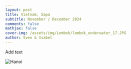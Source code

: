 ```yaml
---
layout: post
title: Vietnam, Sapa
subtitle: November / December 2024
comments: false
mathjax: false
cover-img: /assets/img/Lombok/lombok_underwater_17.JPG
author: Sven & Isabel
---
```


Add text

![Hanoi](/assets/img/Hanoi/Hanoi_1.jpg)
